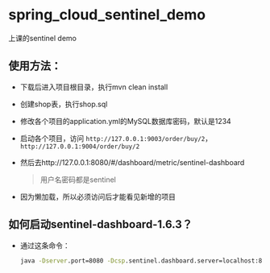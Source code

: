 # spring_cloud_sentinel_demo
上课的sentinel demo
## 使用方法：
- 下载后进入项目根目录，执行mvn clean install

- 创建shop表，执行shop.sql

- 修改各个项目的application.yml的MySQL数据库密码，默认是1234

- 启动各个项目，访问 `http://127.0.0.1:9003/order/buy/2`，` http://127.0.0.1:9004/order/buy/2`

- 然后去http://127.0.0.1:8080/#/dashboard/metric/sentinel-dashboard

  > 用户名密码都是sentinel

- 因为懒加载，所以必须访问后才能看见新增的项目



## 如何启动sentinel-dashboard-1.6.3？

- 通过这条命令：

  ```cmd
  java -Dserver.port=8080 -Dcsp.sentinel.dashboard.server=localhost:8080 -Dproject.name=sentinel-dashboard -jar sentinel-dashboard-1.6.3.jar
  ```

  

  